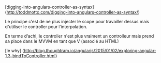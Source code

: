 [digging-into-angulars-controller-as-syntax] (http://toddmotto.com/digging-into-angulars-controller-as-syntax/)

Le principe c'est de ne plus injecter le scope pour travailler dessus mais d'utiliser le controller pour l'interpolation.

En terme d'achi, le controller n'est plus vraiment un controlleur mais prend sa place dans le MVVM en tant que V 
(associé au HTML)

[le why] (http://blog.thoughtram.io/angularjs/2015/01/02/exploring-angular-1.3-bindToController.html)

